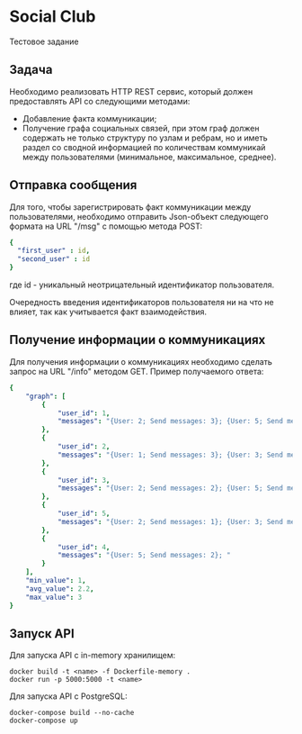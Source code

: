 # Social Club

Тестовое задание


## Задача
Необходимо реализовать HTTP REST сервис, который должен предоставлять
API со следующими методами:
* Добавление факта коммуникации;
* Получение графа социальных связей, при этом граф должен содержать не только структуру по узлам и ребрам, но и иметь раздел со сводной информацией по количествам коммуникай между пользователями (минимальное, максимальное, среднее).

## Отправка сообщения
Для того, чтобы зарегистрировать факт коммуникации между пользователями, необходимо отправить Json-объект следующего формата на URL "/msg" с помощью метода POST:
```yaml
{
  "first_user" : id, 
  "second_user" : id
}
```
где id - уникальный неотрицательный идентификатор пользователя.

Очередность введения идентификаторов пользователя ни на что не влияет, так как учитывается факт взаимодействия.


## Получение информации о коммуникациях 
Для получения информации о коммуникациях необходимо сделать запрос на URL "/info" методом GET. Пример получаемого ответа:
```yaml
{
    "graph": [
        {
            "user_id": 1,
            "messages": "{User: 2; Send messages: 3}; {User: 5; Send messages: 2}; "
        },
        {
            "user_id": 2,
            "messages": "{User: 1; Send messages: 3}; {User: 3; Send messages: 2}; {User: 5; Send messages: 1}; "
        },
        {
            "user_id": 3,
            "messages": "{User: 2; Send messages: 2}; {User: 5; Send messages: 1}; "
        },
        {
            "user_id": 5,
            "messages": "{User: 2; Send messages: 1}; {User: 3; Send messages: 1}; {User: 1; Send messages: 2}; {User: 4; Send messages: 2}; "
        },
        {
            "user_id": 4,
            "messages": "{User: 5; Send messages: 2}; "
        }
    ],
    "min_value": 1,
    "avg_value": 2.2,
    "max_value": 3
}
```
## Запуск API
Для запуска API с in-memory хранилищем:
```
docker build -t <name> -f Dockerfile-memory .
docker run -p 5000:5000 -t <name>
```

Для запуска API с PostgreSQL:
```
docker-compose build --no-cache
docker-compose up
```